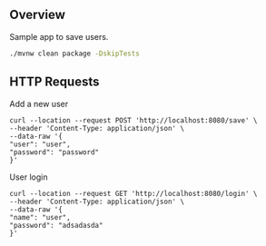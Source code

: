 ## Overview

Sample app to save users.

```bash
./mvnw clean package -DskipTests
```

## HTTP Requests

Add a new user
```
curl --location --request POST 'http://localhost:8080/save' \
--header 'Content-Type: application/json' \
--data-raw '{
"user": "user",
"password": "password"
}'
```

User login
```
curl --location --request GET 'http://localhost:8080/login' \
--header 'Content-Type: application/json' \
--data-raw '{
"name": "user",
"password": "adsadasda"
}'

```